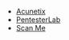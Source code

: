 * [Acunetix](http://testphp.vulnweb.com/)   
* [PentesterLab](https://pentesterlab.com/)
* [Scan Me](http://scanme.nmap.org/)
